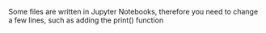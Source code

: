 Some files are written in Jupyter Notebooks, therefore you need to change a few lines, such as adding the print() function
